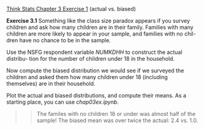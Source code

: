 [Think Stats Chapter 3 Exercise 1](http://greenteapress.com/thinkstats2/html/thinkstats2004.html#toc31) (actual vs. biased)

**Exercise 3.1** Something like the class size paradox appears if you survey
children and ask how many children are in their family. Families with many
children are more likely to appear in your sample, and families with no chil-
dren have no chance to be in the sample.

Use the NSFG respondent variable *NUMKDHH* to construct the actual distribu-
tion for the number of children under 18 in the household.

Now compute the biased distribution we would see if we surveyed the children
and asked them how many children under 18 (including themselves) are in
their household.

Plot the actual and biased distributions, and compute their means. As a
starting place, you can use *chap03ex.ipynb*.


>> The familes with no children 18 or under was almost half of the sample!  The biased mean was over twice the actual: 2.4 vs. 1.0.
